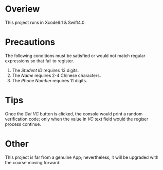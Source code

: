 # Overiew

 This project runs in Xcode9.1 & Swift4.0.

# Precautions

 The following conditions must be satisfied or would not match regular expressions so that fail to register.

1. The _Student ID_ requires 13 digits.
2. The _Name_ requires 2-4 Chinese characters. 
3. The _Phone Number_ requires 11 digits.

# Tips

Once the _Get VC_ button is clicked, the console would print a random verification code; only when the value in _VC_ text field would the regiser process continue.

# Other

This project is far from a genuine App; nevertheless, it will be upgraded with the course moving forward.
